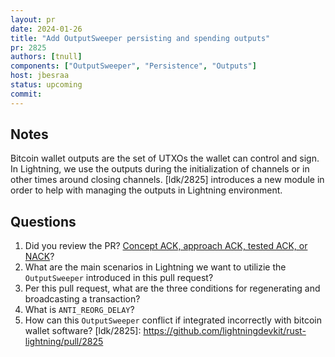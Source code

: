 ```yaml
---
layout: pr
date: 2024-01-26
title: "Add OutputSweeper persisting and spending outputs"
pr: 2825
authors: [tnull]
components: ["OutputSweeper", "Persistence", "Outputs"]
host: jbesraa
status: upcoming
commit:
---
```


## Notes
  Bitcoin wallet outputs are the set of UTXOs the wallet can control and sign.
  In Lightning, we use the outputs during the initialization of
  channels or in other times around closing channels.
  [ldk/2825] introduces a new module in order to help with
  managing the outputs in Lightning environment.
  

## Questions
1. Did you review the PR? [Concept ACK, approach ACK, tested ACK, or NACK](https://github.com/lightningdevkit/rust-lightning/blob/master/CONTRIBUTING.md#peer-review)?
2. What are the main scenarios in Lightning we want to utilizie
the `OutputSweeper` introduced in this pull request?
3. Per this pull request, what are the three conditions for
   regenerating and broadcasting a transaction?
4. What is `ANTI_REORG_DELAY`?
5. How can this `OutputSweeper` conflict if integrated incorrectly
   with bitcoin wallet software?
[ldk/2825]: https://github.com/lightningdevkit/rust-lightning/pull/2825

